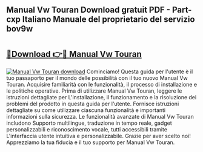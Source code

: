 ## Manual Vw Touran Download gratuit PDF - Part-cxp Italiano Manuale del proprietario del servizio bov9w

# <h2><a href="http://dfcx2io.blite.top/?on=Manual+Vw+Touran">🔗Download 👉🔴 Manual Vw Touran</a></h2>

[![Manual Vw Touran download](https://i.imgur.com/lujVjoI.png)](http://dfcx2io.blite.top/?on=Manual+Vw+Touran)
Cominciamo! Questa guida per l'utente è il tuo passaporto per il mondo delle possibilità con il tuo nuovo Manual Vw Touran. Acquisire familiarità con le funzionalità, il processo di installazione e le politiche operative. Prima di utilizzare Manual Vw Touran, leggere le istruzioni dettagliate per L'installazione, il funzionamento e la risoluzione dei problemi del prodotto in questa guida per l'utente. Fornisce istruzioni dettagliate su come utilizzare ciascuna funzionalità e importanti informazioni sulla sicurezza. Le funzionalità avanzate di Manual Vw Touran includono Supporto multilingue, traduzione in tempo reale, gadget personalizzabili e riconoscimento vocale, tutti accessibili tramite L'interfaccia utente intuitiva e personalizzabile. Grazie per aver scelto noi! Apprezziamo la tua fiducia e il tuo supporto per Manual Vw Touran.
